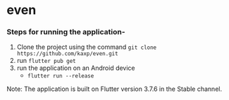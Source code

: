 # even

### Steps for running the application-

1. Clone the project using the command `git clone https://github.com/kaxp/even.git`
2. run `flutter pub get`
3. run the application on an Android device
   - `flutter run --release`

Note: The application is built on Flutter version 3.7.6 in the Stable channel. 
